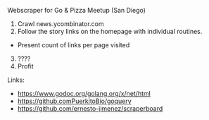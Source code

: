 Webscraper for Go & Pizza Meetup (San Diego)

1. Crawl news.ycombinator.com
2. Follow the story links on the homepage with individual routines.
  * Present count of links per page visited
3. ????
4. Profit

Links:

* https://www.godoc.org/golang.org/x/net/html
* https://github.comPuerkitoBio/goquery
* https://github.com/ernesto-jimenez/scraperboard

